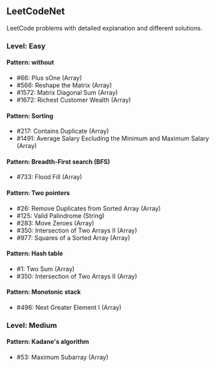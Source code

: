 ## LeetCodeNet
LeetCode problems with detailed explanation and different solutions.

### Level: Easy

#### Pattern: without
* #66: Plus sOne (Array)
* #566: Reshape the Matrix (Array)
* #1572: Matrix Diagonal Sum (Array)
* #1672: Richest Customer Wealth (Array)
#### Pattern: Sorting
* #217: Contains Duplicate (Array)
* #1491: Average Salary Excluding the Minimum and Maximum Salary (Array)
#### Pattern: Breadth-First search (BFS)
* #733: Flood Fill (Array)
#### Pattern: Two pointers
* #26: Remove Duplicates from Sorted Array (Array)
* #125: Valid Palindrome (String)
* #283: Move Zeroes (Array)
* #350: Intersection of Two Arrays II (Array)
* #977: Squares of a Sorted Array (Array)
#### Pattern: Hash table
* #1: Two Sum (Array)
* #350: Intersection of Two Arrays II (Array)
#### Pattern: Monotonic stack
* #496: Next Greater Element I (Array)

### Level: Medium
#### Pattern: Kadane's algorithm
* #53: Maximum Subarray (Array)
